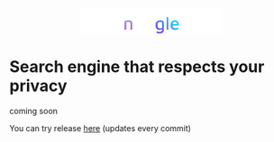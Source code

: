 <p align="center">
<img 
    style="width: 50%;"
    src="https://github.com/csoftware-arigpt/noogle/blob/main/static/noogle.png?raw=true" 
    alt="noogle">
</img>
<h1>Search engine that respects your privacy</h1>
<p>coming soon</p>
<p>You can try release <a href="https://noogle-6opb.onrender.com/">here</a> (updates every commit)</p>
</p>

